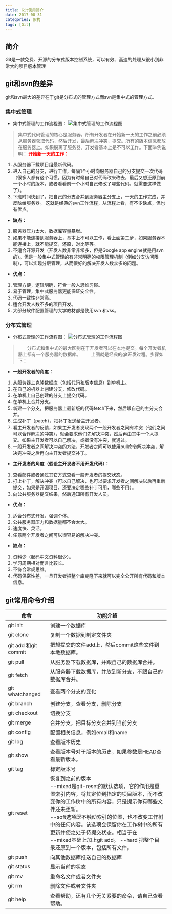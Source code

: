 ```yaml
---
title: Git使用简介
date: 2017-08-31
categories: 架构
tags: [Git]
---
```

## 简介
Git是一款免费、开源的分布式版本控制系统，可以有效、高速的处理从很小到非常大的项目版本管理

## git和svn的差异
git和svn最大的差异在于git是分布式的管理方式而svn是集中式的管理方式。

### 集中式管理
- 集中式管理的工作流程图：
![集中式管理的工作流程图](1.png)

>集中式代码管理的核心是服务器，所有开发者在开始新一天的工作之前必须从服务器获取代码，然后开发，最后解决冲突，提交。所有的版本信息都放在服务器上。如果脱离了服务器，开发者基本上是不可以工作。下面举例说明：
<font color="red"> **开始新一天的工作：**</font>
1. 从服务器下载项目组最新代码。
2. 进入自己的分支，进行工作，每隔1个小时向服务器自己的分支提交一次代码（很多人都有这个习惯。因为有时候自己对代码改来改去，最后又想还原到前一个小时的版本，或者看看前一个小时自己修改了哪些代码，就需要这样做了）。
3. 下班时间快到了，把自己的分支合并到服务器主分支上，一天的工作完成，并反映给服务器。
这就是经典的svn工作流程，从流程上看，有不少缺点，但也有优点。
- **缺点：**
1. 服务器压力太大，数据库容量暴增。
2. 如果不能连接到服务器上，基本上不可以工作，看上面第二步，如果服务器不能连接上，就不能提交，还原，对比等等。
3. 不适合开源开发（开发人数非常非常多，但是Google app engine就是用svn的）。但是一般集中式管理的有非常明确的权限管理机制（例如分支访问限制），可以实现分层管理，从而很好的解决开发人数众多的问题。
- **优点：**
1. 管理方便，逻辑明确，符合一般人思维习惯。
2. 易于管理，集中式服务器更能保证安全性。
3. 代码一致性非常高。
4. 适合开发人数不多的项目开发。
5. 大部分软件配置管理的大学教材都是使用svn 和vss。

### 分布式管理
- 分布式管理的工作流程图：
![分布式管理的工作流程图](2.png)

>&emsp;&emsp;分布式和集中式的最大区别在于开发者可以在本地提交。每个开发者机器上都有一个服务器的数据库。
&emsp;&emsp;上图就是经典的git开发过程。步骤如下：
- **一般开发者的角度：**
1. 从服务器上克隆数据库（包括代码和版本信息）到单机上。
2. 在自己的机器上创建分支，修改代码。
3. 在单机上自己创建的分支上提交代码。
4. 在单机上合并分支。
5. 新建一个分支，把服务器上最新版的代码fetch下来，然后跟自己的主分支合并。
6. 生成补丁（patch），把补丁发送给主开发者。
7. 看主开发者的反馈，如果主开发者发现两个一般开发者之间有冲突（他们之间可以合作解决的冲突），就会要求他们先解决冲突，然后再由其中一个人提交。如果主开发者可以自己解决，或者没有冲突，就通过。
8. 一般开发者之间解决冲突的方法，开发者之间可以使用pull命令解决冲突，解决完冲突之后再向主开发者提交补丁。
- **主开发者的角度（假设主开发者不用开发代码）：**
1. 查看邮件或者通过其它方式查看一般开发者的提交状态。
2. 打上补丁，解决冲突（可以自己解决，也可以要求开发者之间解决以后再重新提交，如果是开源项目，还要决定哪些补丁可用，哪些不用）。
3. 向公共服务器提交结果，然后通知所有开发人员。
- **优点：**
1. 适合分布式开发，强调个体。
2. 公共服务器压力和数据量都不会太大。
3. 速度快、灵活。
4. 任意两个开发者之间可以很容易的解决冲突。
- **缺点：**
1. 资料少（起码中文资料很少）。
2. 学习周期相对而言比较长。
3. 不符合常规思维。
4. 代码保密性差，一旦开发者把整个库克隆下来就可以完全公开所有代码和版本信息。

## git常用命令介绍
>   
命令 |功能介绍
------|-----
git init　| 创建一个数据库
git clone | 复制一个数据到制定文件夹
git add 和git commit | 把想提交的文件add上，然后commit这些文件到本地数据库。
git pull | 从服务器下载数据库，并跟自己的数据库合并。
git fetch | 从服务器下载数据库，并放到新分支，不跟自己的数据库合并。
git whatchanged | 查看两个分支的变化
git branch | 创建分支，查看分支，删除分支
git checkout | 切换分支
git merge | 合并分支，把目标分支合并到当前分支
git config | 配置相关信息，例如email和name
git log | 查看版本历史
git show | 查看版本号对于版本的历史，如果参数是HEAD查看最新版本。
git tag | 标定版本号
git reset | 恢复到之前的版本 <br />--mixed是git-reset的默认选项，它的作用是重置索引内容，将其定位到指定的项目版本，而不改变你的工作树中的所有内容，只是提示你有哪些文件还未更新。<br />--soft选项既不触动索引的位置，也不改变工作树中的任何内容。该选项会保留你在工作树中的所有更新并使之处于待提交状态。相当于在<br />--mixed基础上加上git add。 --hard 把整个目录还原到一个版本，包括所有文件。
git push | 向其他数据库推送自己的数据库
git status | 显示当前的状态
git mv | 重命名文件或者文件夹
git rm | 删除文件或者文件夹
git help | 查看帮助，还有几个无关紧要的命令，请自己查看帮助。
